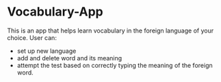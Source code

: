 # Vocabulary-App
This is an app that helps learn vocabulary in the foreign language of your choice. 
User can: 
- set up new language 
- add and delete word and its meaning 
- attempt the test based on correctly typing the meaning of the foreign word. 

